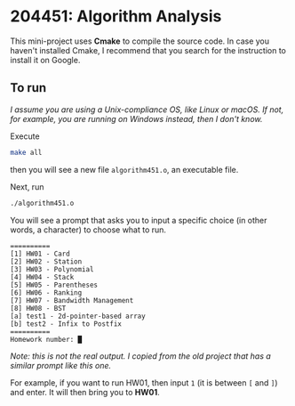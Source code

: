 # 204451: Algorithm Analysis

This mini-project uses **Cmake** to compile the source code. In case you haven't 
installed Cmake, I recommend that you search for the instruction to install it 
on Google.

## To run

*I assume you are using a Unix-compliance OS, like Linux or macOS. If not, for 
example, you are running on Windows instead, then I don't know.*

Execute

```bash
make all
```

then you will see a new file `algorithm451.o`, an executable file.

Next, run 

```bash
./algorithm451.o
```

You will see a prompt that asks you to input a specific choice (in other words, 
a character) to choose what to run.

```
==========
[1] HW01 - Card
[2] HW02 - Station
[3] HW03 - Polynomial
[4] HW04 - Stack
[5] HW05 - Parentheses
[6] HW06 - Ranking
[7] HW07 - Bandwidth Management
[8] HW08 - BST
[a] test1 - 2d-pointer-based array
[b] test2 - Infix to Postfix
==========
Homework number: █
```

*Note: this is not the real output. I copied from the old project that has a 
similar prompt like this one.*

For example, if you want to run HW01, then input `1` (it is between `[` and
`]`) and enter. It will then bring you to **HW01**.

